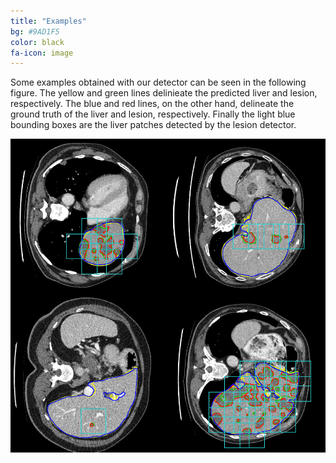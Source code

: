 ```yaml
---
title: "Examples"
bg: #9AD1F5
color: black
fa-icon: image
---
```

Some examples obtained with our detector can be seen in the following figure. The yellow and green lines delinieate the predicted liver and lesion, respectively. The blue and red lines, on the other hand, delineate the ground truth of the liver and lesion, respectively. Finally the light blue bounding boxes are the liver patches detected by the lesion detector.

<div style="display:table-cell; vertical-align:middle; text-align:center; width=100px">
  <img src="./assets/img/detection.png">
</div>
